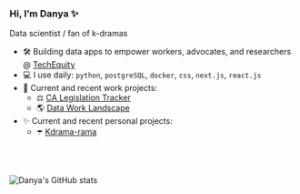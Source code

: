 ### Hi, I’m Danya ✨
Data scientist / fan of k-dramas
</br>

- 🛠️ Building data apps to empower workers, advocates, and researchers @ [TechEquity](https://techequity.us/people/danya-sherbini/)
- 💻 I use daily: `python`, `postgreSQL`, `docker`, `css`, `next.js`, `react.js`
- 🧰 Current and recent work projects:
  - ⚖️ [CA Legislation Tracker](https://github.com/techequitycollaborative/legislation-tracker)
  - 🌎 [Data Work Landscape](https://github.com/techequitycollaborative/ai-data-work-landscape)
- ✨ Current and recent personal projects:
  - ☂️ [Kdrama-rama](https://github.com/dsherbini/kdrama-recommendations)

</br>
</br>

![Danya's GitHub stats](https://github-readme-stats.vercel.app/api?username=dsherbini&show_icons=true&include_all_commits=true&show=prs_merged,reviews&hide_rank=true&theme=shadow_blue&custom_title=Stats) 

<!---![Top Langs](https://github-readme-stats.vercel.app/api/top-langs/?username=dsherbini&exclude_repo=abortion-laws-by-state-map&layout=donut&theme=shadow_blue&custom_title=Languages)--->

<!---
dsherbini/dsherbini is a ✨ special ✨ repository because its `README.md` (this file) appears on your GitHub profile.
You can click the Preview link to take a look at your changes.
--->
